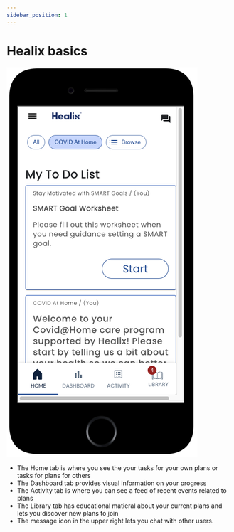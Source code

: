 ```yaml
---
sidebar_position: 1
---
```


# Healix basics

![Main User Screen](./img/user-screen.png)

* The Home tab is where you see the your tasks for your own plans or tasks for plans for others
* The Dashboard tab provides visual information on your progress
* The Activity tab is where you can see a feed of recent events related to plans
* The Library tab has educational matieral about your current plans and lets you discover new plans to join
* The message icon in the upper right lets you chat with other users.